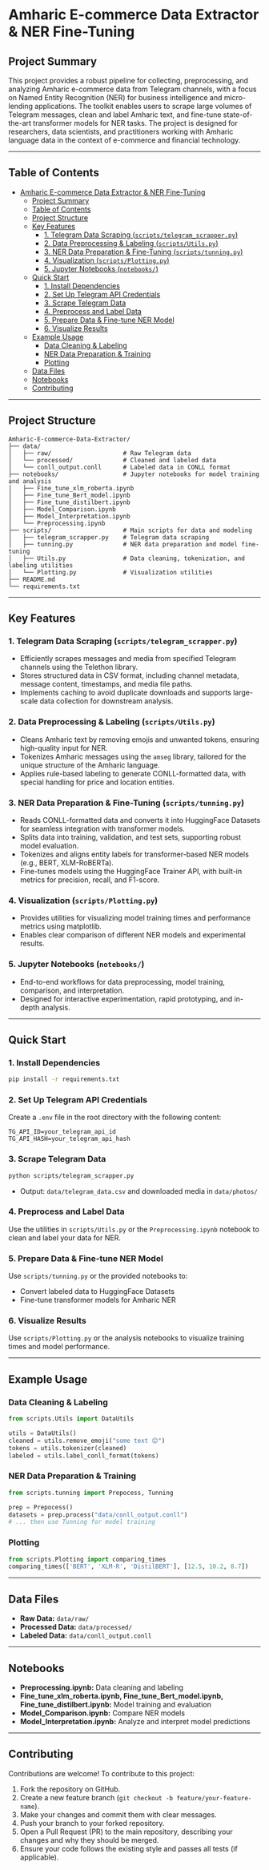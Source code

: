 # Amharic E-commerce Data Extractor & NER Fine-Tuning

## Project Summary

This project provides a robust pipeline for collecting, preprocessing, and analyzing Amharic e-commerce data from Telegram channels, with a focus on Named Entity Recognition (NER) for business intelligence and micro-lending applications. The toolkit enables users to scrape large volumes of Telegram messages, clean and label Amharic text, and fine-tune state-of-the-art transformer models for NER tasks. The project is designed for researchers, data scientists, and practitioners working with Amharic language data in the context of e-commerce and financial technology.

---

## Table of Contents

- [Amharic E-commerce Data Extractor \& NER Fine-Tuning](#amharic-e-commerce-data-extractor--ner-fine-tuning)
  - [Project Summary](#project-summary)
  - [Table of Contents](#table-of-contents)
  - [Project Structure](#project-structure)
  - [Key Features](#key-features)
    - [1. Telegram Data Scraping (`scripts/telegram_scrapper.py`)](#1-telegram-data-scraping-scriptstelegram_scrapperpy)
    - [2. Data Preprocessing \& Labeling (`scripts/Utils.py`)](#2-data-preprocessing--labeling-scriptsutilspy)
    - [3. NER Data Preparation \& Fine-Tuning (`scripts/tunning.py`)](#3-ner-data-preparation--fine-tuning-scriptstunningpy)
    - [4. Visualization (`scripts/Plotting.py`)](#4-visualization-scriptsplottingpy)
    - [5. Jupyter Notebooks (`notebooks/`)](#5-jupyter-notebooks-notebooks)
  - [Quick Start](#quick-start)
    - [1. Install Dependencies](#1-install-dependencies)
    - [2. Set Up Telegram API Credentials](#2-set-up-telegram-api-credentials)
    - [3. Scrape Telegram Data](#3-scrape-telegram-data)
    - [4. Preprocess and Label Data](#4-preprocess-and-label-data)
    - [5. Prepare Data \& Fine-tune NER Model](#5-prepare-data--fine-tune-ner-model)
    - [6. Visualize Results](#6-visualize-results)
  - [Example Usage](#example-usage)
    - [Data Cleaning \& Labeling](#data-cleaning--labeling)
    - [NER Data Preparation \& Training](#ner-data-preparation--training)
    - [Plotting](#plotting)
  - [Data Files](#data-files)
  - [Notebooks](#notebooks)
  - [Contributing](#contributing)

---
## Project Structure

```
Amharic-E-commerce-Data-Extractor/
├── data/
│   ├── raw/                    # Raw Telegram data
│   └── processed/              # Cleaned and labeled data
│   └── conll_output.conll      # Labeled data in CONLL format
├── notebooks/                  # Jupyter notebooks for model training and analysis
│   ├── Fine_tune_xlm_roberta.ipynb
│   ├── Fine_tune_Bert_model.ipynb
│   ├── Fine_tune_distilbert.ipynb
│   ├── Model_Comparison.ipynb
│   ├── Model_Interpretation.ipynb
│   └── Preprocessing.ipynb
├── scripts/                    # Main scripts for data and modeling
│   ├── telegram_scrapper.py    # Telegram data scraping
│   ├── tunning.py              # NER data preparation and model fine-tuning
│   ├── Utils.py                # Data cleaning, tokenization, and labeling utilities
│   └── Plotting.py             # Visualization utilities
├── README.md
└── requirements.txt
```

---

## Key Features

### 1. Telegram Data Scraping (`scripts/telegram_scrapper.py`)
- Efficiently scrapes messages and media from specified Telegram channels using the Telethon library.
- Stores structured data in CSV format, including channel metadata, message content, timestamps, and media file paths.
- Implements caching to avoid duplicate downloads and supports large-scale data collection for downstream analysis.

### 2. Data Preprocessing & Labeling (`scripts/Utils.py`)
- Cleans Amharic text by removing emojis and unwanted tokens, ensuring high-quality input for NER.
- Tokenizes Amharic messages using the `amseg` library, tailored for the unique structure of the Amharic language.
- Applies rule-based labeling to generate CONLL-formatted data, with special handling for price and location entities.

### 3. NER Data Preparation & Fine-Tuning (`scripts/tunning.py`)
- Reads CONLL-formatted data and converts it into HuggingFace Datasets for seamless integration with transformer models.
- Splits data into training, validation, and test sets, supporting robust model evaluation.
- Tokenizes and aligns entity labels for transformer-based NER models (e.g., BERT, XLM-RoBERTa).
- Fine-tunes models using the HuggingFace Trainer API, with built-in metrics for precision, recall, and F1-score.

### 4. Visualization (`scripts/Plotting.py`)
- Provides utilities for visualizing model training times and performance metrics using matplotlib.
- Enables clear comparison of different NER models and experimental results.

### 5. Jupyter Notebooks (`notebooks/`)
- End-to-end workflows for data preprocessing, model training, comparison, and interpretation.
- Designed for interactive experimentation, rapid prototyping, and in-depth analysis.

---

## Quick Start

### 1. Install Dependencies
```bash
pip install -r requirements.txt
```

### 2. Set Up Telegram API Credentials
Create a `.env` file in the root directory with the following content:
```
TG_API_ID=your_telegram_api_id
TG_API_HASH=your_telegram_api_hash
```

### 3. Scrape Telegram Data
```bash
python scripts/telegram_scrapper.py
```
- Output: `data/telegram_data.csv` and downloaded media in `data/photos/`

### 4. Preprocess and Label Data
Use the utilities in `scripts/Utils.py` or the `Preprocessing.ipynb` notebook to clean and label your data for NER.

### 5. Prepare Data & Fine-tune NER Model
Use `scripts/tunning.py` or the provided notebooks to:
- Convert labeled data to HuggingFace Datasets
- Fine-tune transformer models for Amharic NER

### 6. Visualize Results
Use `scripts/Plotting.py` or the analysis notebooks to visualize training times and model performance.

---

## Example Usage

### Data Cleaning & Labeling
```python
from scripts.Utils import DataUtils

utils = DataUtils()
cleaned = utils.remove_emoji("some text 😊")
tokens = utils.tokenizer(cleaned)
labeled = utils.label_conll_format(tokens)
```

### NER Data Preparation & Training
```python
from scripts.tunning import Prepocess, Tunning

prep = Prepocess()
datasets = prep.process("data/conll_output.conll")
# ... then use Tunning for model training
```

### Plotting
```python
from scripts.Plotting import comparing_times
comparing_times(['BERT', 'XLM-R', 'DistilBERT'], [12.5, 10.2, 8.7])
```

---

## Data Files

- **Raw Data:** `data/raw/`
- **Processed Data:** `data/processed/`
- **Labeled Data:** `data/conll_output.conll`

---

## Notebooks

- **Preprocessing.ipynb:** Data cleaning and labeling
- **Fine_tune_xlm_roberta.ipynb, Fine_tune_Bert_model.ipynb, Fine_tune_distilbert.ipynb:** Model training and evaluation
- **Model_Comparison.ipynb:** Compare NER models
- **Model_Interpretation.ipynb:** Analyze and interpret model predictions

---

## Contributing

Contributions are welcome! To contribute to this project:

1. Fork the repository on GitHub.
2. Create a new feature branch (`git checkout -b feature/your-feature-name`).
3. Make your changes and commit them with clear messages.
4. Push your branch to your forked repository.
5. Open a Pull Request (PR) to the main repository, describing your changes and why they should be merged.
6. Ensure your code follows the existing style and passes all tests (if applicable).
